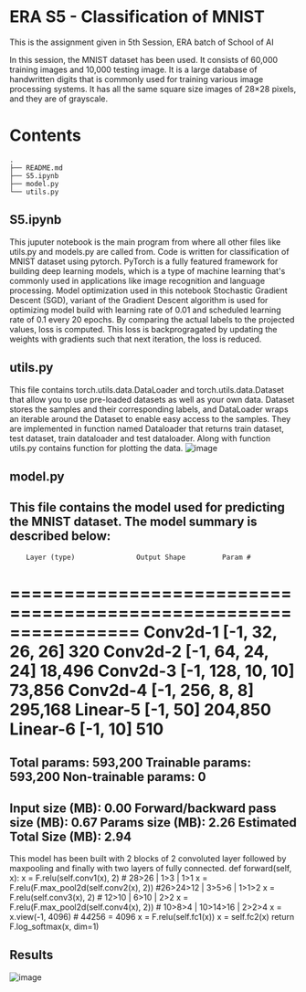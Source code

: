 # ERA S5 - Classification of MNIST 
This is the assignment given in 5th Session, ERA batch of School of AI

In this session, the MNIST dataset has been used. It consists of 60,000 training images and 10,000 testing image.
It is a large database of handwritten digits that is commonly used for training various image processing systems.
It has all the same square size images of 28×28 pixels, and they are of grayscale.
# Contents
```
.
├── README.md
├── S5.ipynb
├── model.py
└── utils.py
```

## S5.ipynb 
This juputer notebook is the main program from where all other files like utils.py and models.py are called from. 
Code is written for classification of MNIST dataset using pytorch. PyTorch is a fully featured framework for building deep 
learning models, which is a type of machine learning that's commonly used in applications like image recognition and 
language processing. Model optimization used in this notebook Stochastic Gradient Descent (SGD), variant of the Gradient Descent
algorithm is used for optimizing model build with learning rate of 0.01 and scheduled learning rate of 0.1 every 20 epochs. 
By comparing the actual labels to the projected values, loss is computed. This loss is backprogragated by updating the weights with
gradients such that next iteration, the loss is reduced.

## utils.py
This file contains torch.utils.data.DataLoader and torch.utils.data.Dataset that allow you to use 
pre-loaded datasets as well as your own data. Dataset stores the samples and their corresponding labels, 
and DataLoader wraps an iterable around the Dataset to enable easy access to the samples.
They are implemented in function named Dataloader that returns train dataset, test dataset, train dataloader and test dataloader.
Along with function utils.py contains function for plotting the data.
![image](https://github.com/MamtaVenugopal/ERA/assets/42015212/cae992fc-3e41-4175-9464-b97570034845)


## model.py

This file contains the model used for predicting the MNIST dataset. The model summary is described below:
----------------------------------------------------------------
        Layer (type)               Output Shape         Param #
================================================================
            Conv2d-1           [-1, 32, 26, 26]             320
            Conv2d-2           [-1, 64, 24, 24]          18,496
            Conv2d-3          [-1, 128, 10, 10]          73,856
            Conv2d-4            [-1, 256, 8, 8]         295,168
            Linear-5                   [-1, 50]         204,850
            Linear-6                   [-1, 10]             510
================================================================
Total params: 593,200
Trainable params: 593,200
Non-trainable params: 0
----------------------------------------------------------------
Input size (MB): 0.00
Forward/backward pass size (MB): 0.67
Params size (MB): 2.26
Estimated Total Size (MB): 2.94
----------------------------------------------------------------
This model has been built with 2 blocks of 2 convoluted layer followed by maxpooling and finally with two layers of fully 
connected. 
    def forward(self, x):
        x = F.relu(self.conv1(x), 2) # 28>26 | 1>3 | 1>1
        x = F.relu(F.max_pool2d(self.conv2(x), 2)) #26>24>12 | 3>5>6 | 1>1>2
        x = F.relu(self.conv3(x), 2) # 12>10 | 6>10 | 2>2
        x = F.relu(F.max_pool2d(self.conv4(x), 2)) # 10>8>4 | 10>14>16 | 2>2>4
        x = x.view(-1, 4096) # 4*4*256 = 4096
        x = F.relu(self.fc1(x))
        x = self.fc2(x)
        return F.log_softmax(x, dim=1)
## Results

![image](https://github.com/MamtaVenugopal/ERA/assets/42015212/59d381fd-f0d1-4781-b9eb-cefc479d02a3)

        

